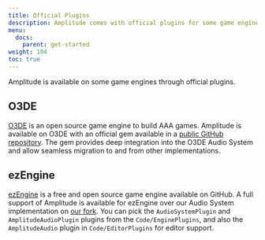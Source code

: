 ```yaml
---
title: Official Plugins
description: Amplitude comes with official plugins for some game engines, check if your preferred one is supported!
menu:
  docs:
    parent: get-started
weight: 104
toc: true
---
```


Amplitude is available on some game engines through official plugins.

## O3DE

[O3DE](https://o3de.org) is an open source game engine to build AAA games. Amplitude is available on O3DE with an official gem available in a [public GitHub repository](https://github.com/SparkyStudios/o3de-gem-ssamplitudeaudio). The gem provides deep integration into the O3DE Audio System and allow seamless migration to and from other implementations.

## ezEngine

[ezEngine](https://ezengine.net) is a free and open source game engine available on GitHub. A full support of Amplitude is available for ezEngine over our Audio System implementation on [our fork](https://github.com/SparkyStudios/ezEngine). You can pick the `AudioSystemPlugin` and `AmplitudeAudioPlugin` plugins from the `Code/EnginePlugins`, and also the `AmplitudeAudio` plugin in `Code/EditorPlugins` for editor support.
